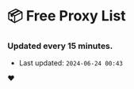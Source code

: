 # :package: Free Proxy List
### Updated every 15 minutes.

- Last updated: `2024-06-24 00:43`

:heart:
